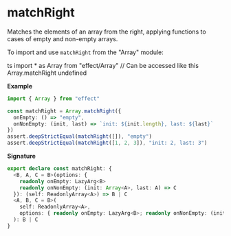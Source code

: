 # matchRight

Matches the elements of an array from the right, applying functions to cases of empty and non-empty arrays.

To import and use `matchRight` from the "Array" module:

ts
import \* as Array from "effect/Array"
// Can be accessed like this
Array.matchRight
undefined

**Example**

```ts
import { Array } from "effect"

const matchRight = Array.matchRight({
  onEmpty: () => "empty",
  onNonEmpty: (init, last) => `init: ${init.length}, last: ${last}`
})
assert.deepStrictEqual(matchRight([]), "empty")
assert.deepStrictEqual(matchRight([1, 2, 3]), "init: 2, last: 3")
```

**Signature**

```ts
export declare const matchRight: {
  <B, A, C = B>(options: {
    readonly onEmpty: LazyArg<B>
    readonly onNonEmpty: (init: Array<A>, last: A) => C
  }): (self: ReadonlyArray<A>) => B | C
  <A, B, C = B>(
    self: ReadonlyArray<A>,
    options: { readonly onEmpty: LazyArg<B>; readonly onNonEmpty: (init: Array<A>, last: A) => C }
  ): B | C
}
```
